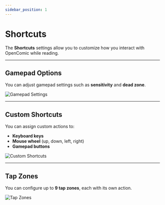 ```yaml
---
sidebar_position: 1
---
```


# Shortcuts

The **Shortcuts** settings allow you to customize how you interact with OpenComic while reading.

---

## Gamepad Options

You can adjust gamepad settings such as **sensitivity** and **dead zone**.

![Gamepad Settings](/img/docs/settings/shortcuts/shortcuts-2.png)

---

## Custom Shortcuts

You can assign custom actions to:

- **Keyboard keys**
- **Mouse wheel** (up, down, left, right)
- **Gamepad buttons**

![Custom Shortcuts](/img/docs/settings/shortcuts/shortcuts-3.png)

---

## Tap Zones

You can configure up to **9 tap zones**, each with its own action.  

![Tap Zones](/img/docs/settings/shortcuts/shortcuts-1.png)